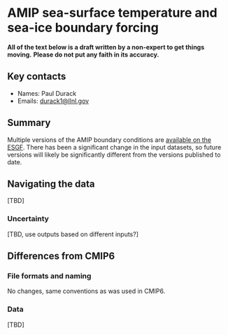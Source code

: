 # AMIP sea-surface temperature and sea-ice boundary forcing

**All of the text below is a draft written by a non-expert to get things moving.**
**Please do not put any faith in its accuracy.**

## Key contacts

- Names: Paul Durack
- Emails: durack1@llnl.gov

## Summary

Multiple versions of the AMIP boundary conditions are
[available on the ESGF](https://aims2.llnl.gov/search?project=input4MIPs&versionType=all&activeFacets=%7B%22source_id%22%3A%22PCMDI-AMIP-1-1-9%22%7D).
There has been a significant change in the input datasets,
so future versions will likely be significantly different from the versions published to date.

## Navigating the data

[TBD]

### Uncertainty

[TBD, use outputs based on different inputs?]

## Differences from CMIP6

### File formats and naming

No changes, same conventions as was used in CMIP6.

### Data

[TBD]
